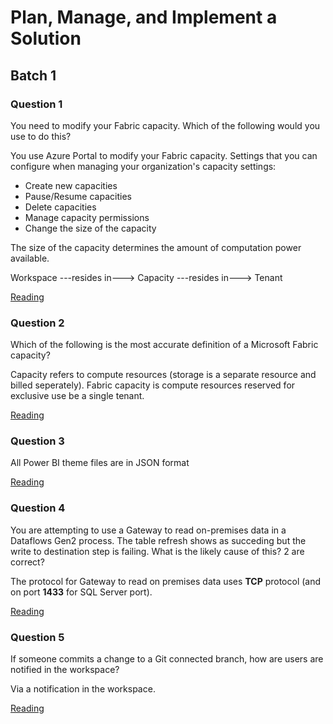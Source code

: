# Plan, Manage, and Implement a Solution

## Batch 1

### Question 1

You need to modify your Fabric capacity. Which of the following would you use to do this?

You use Azure Portal to modify your Fabric capacity. Settings that you can configure when managing your organization's capacity settings:

* Create new capacities
* Pause/Resume capacities
* Delete capacities
* Manage capacity permissions
* Change the size of the capacity

The size of the capacity determines the amount of computation power available.

Workspace ---resides in---> Capacity ---resides in---> Tenant

[Reading](https://learn.microsoft.com/en-us/fabric/admin/service-admin-portal-capacity-settings)

### Question 2

Which of the following is the most accurate definition of a Microsoft Fabric capacity?

Capacity refers to compute resources (storage is a separate resource and billed seperately). Fabric capacity is compute resources reserved for exclusive use be a single tenant.

[Reading](https://learn.microsoft.com/en-us/fabric/admin/service-admin-portal-capacity-settings)

### Question 3

All Power BI theme files are in JSON format

[Reading](https://learn.microsoft.com/en-us/power-bi/create-reports/desktop-report-themes)

### Question 4

 You are attempting to use a Gateway to read on-premises data in a Dataflows Gen2 process. The table refresh shows as succeding but the write to destination step is failing. What is the likely cause of this? 2 are correct?

The protocol for Gateway to read on premises data uses **TCP** protocol (and on port **1433** for SQL Server port).

[Reading](https://learn.microsoft.com/en-us/fabric/data-factory/gateway-considerations-output-destinations) 

### Question 5

If someone commits a change to a Git connected branch, how are users are notified in the workspace?

Via a notification in the workspace.

[Reading](https://learn.microsoft.com/en-us/fabric/cicd/git-integration/git-get-started?tabs=commit-to-git)
